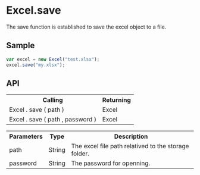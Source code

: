 <H1>Excel.save</H1>

The save function is established to save the excel object to a file.

<h2>Sample</h2>

```javascript
var excel = new Excel("test.xlsx");
excel.save("my.xlsx");
```

<h2>API</h2>

<table>
<tr><th>Calling</th><th>Returning</th></tr>
<tr><td>Excel . save ( path )</td><td>Excel</td></tr>
<tr><td>Excel . save ( path , password )</td><td>Excel</td></tr>
</table>


<table>
<tr><th>Parameters</th><th>Type</th><th>Description</th></tr>
<tr><td>path</td><td>String</td><td>The excel file path relatived to the storage folder.</td></tr>
<tr><td>password</td><td>String</td><td>The password for openning.</td></tr>
</table>


